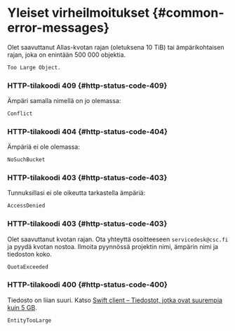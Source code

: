 # Yleiset virheilmoitukset {#common-error-messages}

Olet saavuttanut Allas-kvotan rajan (oletuksena 10 TiB) tai ämpärikohtaisen rajan, joka on enintään 500 000 objektia.
```bash
Too Large Object. 
```

### HTTP-tilakoodi 409 {#http-status-code-409}

Ämpäri samalla nimellä on jo olemassa:
```bash
Conflict
```

### HTTP-tilakoodi 404 {#http-status-code-404}

Ämpäriä ei ole olemassa:
```bash
NoSuchBucket
```

### HTTP-tilakoodi 403 {#http-status-code-403}

Tunnuksillasi ei ole oikeutta tarkastella ämpäriä:
```bash
AccessDenied
```

### HTTP-tilakoodi 403 {#http-status-code-403}

Olet saavuttanut kvotan rajan. Ota yhteyttä osoitteeseen `servicedesk@csc.fi` ja pyydä kvotan nostoa. Ilmoita pyynnössä projektin nimi, ämpärin nimi ja tiedoston koko.
```bash
QuotaExceeded
```

### HTTP-tilakoodi 400 {#http-status-code-400}

Tiedosto on liian suuri. Katso [Swift client – Tiedostot, jotka ovat suurempia kuin 5 GB](./swift_client.md#files-larger-than-5-gb).
```bash
EntityTooLarge
```